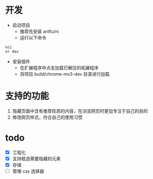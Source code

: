 # 开发

* 启动项目
  * 推荐先安装 antfu/ni
  * 运行以下命令
```shell
nci
nr dev
```
* 安装插件
  * 在扩展程序中点击加载已解压的拓展程序
  * 将项目 build/chrome-mv3-dev 目录进行加载

# 支持的功能
1. 隐藏页面中含有推荐性质的内容，在浏览网页时更加专注于自己的目的
2. 修改网页样式，符合自己的使用习惯

# todo
- [x] 工程化
- [x] 支持框选需要隐藏的元素
- [x] 存储
- [ ] 管理 css 选择器
